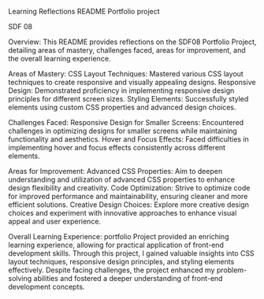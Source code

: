 Learning Reflections README
Portfolio project

SDF 08

Overview:
This README provides reflections on the SDF08 Portfolio Project, detailing areas of mastery, challenges faced, areas for improvement, and the overall learning experience.

Areas of Mastery:
CSS Layout Techniques: Mastered various CSS layout techniques to create responsive and visually appealing designs.
Responsive Design: Demonstrated proficiency in implementing responsive design principles for different screen sizes.
Styling Elements: Successfully styled elements using custom CSS properties and advanced design choices.

Challenges Faced:
Responsive Design for Smaller Screens: Encountered challenges in optimizing designs for smaller screens while maintaining functionality and aesthetics.
Hover and Focus Effects: Faced difficulties in implementing hover and focus effects consistently across different elements.

Areas for Improvement:
Advanced CSS Properties: Aim to deepen understanding and utilization of advanced CSS properties to enhance design flexibility and creativity.
Code Optimization: Strive to optimize code for improved performance and maintainability, ensuring cleaner and more efficient solutions.
Creative Design Choices: Explore more creative design choices and experiment with innovative approaches to enhance visual appeal and user experience.

Overall Learning Experience:
portfolio Project provided an enriching learning experience, allowing for practical application of front-end development skills. Through this project, I gained valuable insights into CSS layout techniques, responsive design principles, and styling elements effectively. Despite facing challenges, the project enhanced my problem-solving abilities and fostered a deeper understanding of front-end development concepts.